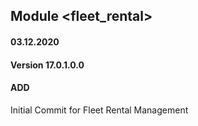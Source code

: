 ## Module <fleet_rental>

#### 03.12.2020
#### Version 17.0.1.0.0
#### ADD
Initial Commit for Fleet Rental Management




